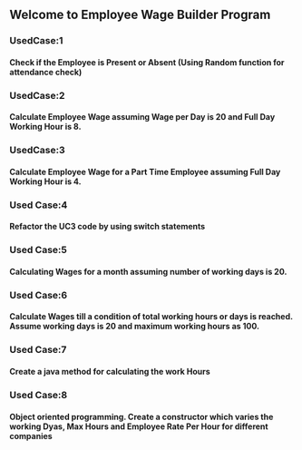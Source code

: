 ## Welcome to Employee Wage Builder Program
### UsedCase:1 
#### Check if the Employee is Present or Absent (Using Random function for attendance check)
### UsedCase:2
#### Calculate Employee Wage assuming Wage per Day is 20 and Full Day Working Hour is 8.
### UsedCase:3
#### Calculate Employee Wage for a Part Time Employee assuming Full Day Working Hour is 4.
### Used Case:4
#### Refactor the UC3 code by using switch statements
### Used Case:5
#### Calculating Wages for a month assuming number of working days is 20.
### Used Case:6
#### Calculate Wages till a condition of total working hours or days is reached. Assume working days is 20 and maximum working hours as 100.
### Used Case:7
#### Create a java method for calculating the work Hours
### Used Case:8
#### Object oriented programming. Create a constructor which varies the working Dyas, Max Hours and Employee Rate Per Hour for different companies

